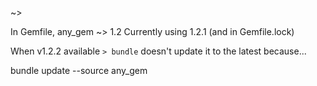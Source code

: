 ~>

In Gemfile, any_gem ~> 1.2
Currently using 1.2.1 (and in Gemfile.lock)

When v1.2.2 available
`> bundle` doesn't update it to the latest because...

bundle update --source any_gem

